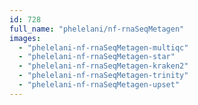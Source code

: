 ```yaml
---
id: 728
full_name: "phelelani/nf-rnaSeqMetagen"
images: 
  - "phelelani-nf-rnaSeqMetagen-multiqc"
  - "phelelani-nf-rnaSeqMetagen-star"
  - "phelelani-nf-rnaSeqMetagen-kraken2"
  - "phelelani-nf-rnaSeqMetagen-trinity"
  - "phelelani-nf-rnaSeqMetagen-upset"
---
```

